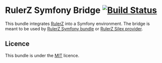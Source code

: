 RulerZ Symfony Bridge [![Build Status](https://travis-ci.org/wallabag/rulerz-bridge.svg?branch=master)](https://travis-ci.org/wallabag/rulerz-bridge)
=====================

This bundle integrates [RulerZ](https://github.com/K-Phoen/rulerz) into a Symfony
environment. The bridge is meant to be used by [RulerZ Symfony bundle](https://github.com/K-Phoen/RulerZBundle)
or [RulerZ Silex provider](https://github.com/K-Phoen/silex-rulerz-provider).

Licence
-------

This bundle is under the [MIT](https://github.com/K-Phoen/RulerZBundle/blob/master/LICENSE) licence.
